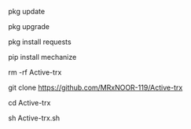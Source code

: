 pkg update

pkg upgrade 

pkg install requests

pip install mechanize

rm -rf Active-trx

git clone https://github.com/MRxNOOR-119/Active-trx

cd Active-trx

sh Active-trx.sh
